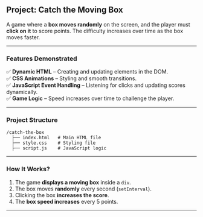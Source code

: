 ## **Project: Catch the Moving Box**  
A game where a **box moves randomly** on the screen, and the player must **click on it** to score points. The difficulty increases over time as the box moves faster.

---

### **Features Demonstrated**  
✅ **Dynamic HTML** – Creating and updating elements in the DOM.  
✅ **CSS Animations** – Styling and smooth transitions.  
✅ **JavaScript Event Handling** – Listening for clicks and updating scores dynamically.  
✅ **Game Logic** – Speed increases over time to challenge the player.  

---

### **Project Structure**  
```
/catch-the-box
  ├── index.html   # Main HTML file
  ├── style.css    # Styling file
  ├── script.js    # JavaScript logic
```

---

### **How It Works?**  
1. The game **displays a moving box** inside a `div`.  
2. The box moves **randomly** every second (`setInterval`).  
3. Clicking the box **increases the score**.  
4. The **box speed increases** every 5 points.  

---


